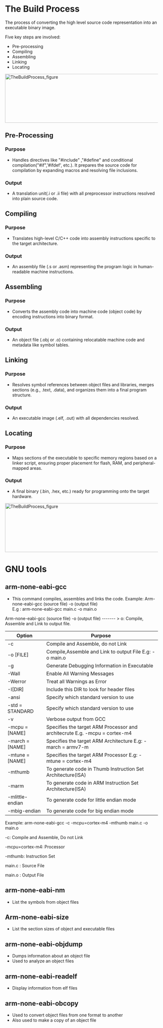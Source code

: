 # The Build Process
The process of converting the high level source code representation into an executable binary image.

Five key steps are involved:
- Pre-processing
- Compiling
- Assembling
- Linking
- Locating

<img width="1001" height="161" alt="TheBuildProcess_figure" src="https://github.com/user-attachments/assets/81af080b-1b8c-4337-b393-1e50bbfdfe22" />

## Pre-Processing
### Purpose
- Handles directives like "#include" ,"#define" and conditional compilation("#if",'#ifdef', etc.). It prepares the source code for compilation by expanding macros and resolving file inclusions.
### Output
- A translation unit(.i or .ii file) with all preprocessor instructions resolved into plain source code. 

## Compiling
### Purpose
- Translates high-level C/C++ code into assembly instructions specific to the target architecture.
### Output
- An assembly file (.s or .asm) representing the program logic in human-readable machine instructions.

## Assembling
### Purpose
- Converts the assembly code into machine code (object code) by encoding instructions into binary format.

### Output
- An object file (.obj or .o) containing relocatable machine code and metadata like symbol tables.

## Linking
### Purpose
- Resolves symbol references between object files and libraries, merges sections (e.g., .text, .data), and organizes them into a final program structure.

### Output
- An executable image (.elf, .out) with all dependencies resolved.

## Locating
### Purpose
- Maps sections of the executable to specific memory regions based on a linker script, ensuring proper placement for flash, RAM, and peripheral-mapped areas.

### Output
- A final binary (.bin, .hex, etc.) ready for programming onto the target hardware.


<img width="1001" height="161" alt="TheBuildProcess_figure" src="https://github.com/user-attachments/assets/8cb72f2e-d554-4bf8-9742-6505474e03ca" />




# GNU tools

## arm-none-eabi-gcc
- This command compiles, assembles and links the code.
Example:
Arm-none-eabi-gcc (source file) -o (output file) 	           
E.g : arm-none-eabi-gcc main.c -o main.o		              

Arm-none-eabi-gcc (source file) -o (output file)  ------- > o: Compile, Assemble and Link to output file.



|        Option      |                                   Purpose                                          |
|-------------------|------------------------------------------------------------------------------------|
|-c	                 | Compile and Assemble, do not Link                                                  |
|-o [FILE]	         | Compile,Assemble and Link to output File E.g: -o main.o                            |
|-g                  | Generate Debugging Information in Executable                                       |
|-Wall	             | Enable All Warning Messages                                                        |
|-Werror	           | Treat all Warnings as Error                                                        |
|-I[DIR]	           | Include this DIR to look for header files                                          |
|-ansi               | Specify which standard version to use                                              |
|-std = STANDARD	   | Specify which standard version to use                                              |
|-v	                 | Verbose output from GCC                                                            |
|-mcpu = [NAME]      | Specifies the target ARM Processor and architecrute E.g. -mcpu = cortex-m4         |
|-march = [NAME]	   | Specifies the target ARM Architecture E.g: -march = armv7-m                        |
|-mtune = [NAME]	   | Specifies the target ARM Processor E.g: -mtune = cortex-m4                         |
|-mthumb	           | To generate code in Thumb Instruction Set Architecture(ISA)                        |
|-marm	             | To generate code in ARM Instruction Set Architecture(ISA)                          |
|-mlittle-endian	   | To generate code for little endian mode                                            |
|-mbig-endian	       | To generate code for big endian mode                                               |


Example: arm-none-eabi-gcc -c -mcpu=cortex-m4 -mthumb main.c -o main.o

-c: Compile and Assemble, Do not Link

-mcpu=cortex-m4: Processor

-mthumb: Instruction Set

main.c : Source File

main.o : Output File

## arm-none-eabi-nm
- List the symbols from object files

## Arm-none-eabi-size
- List the section sizes of object and executable files

## arm-none-eabi-objdump
- Dumps information about an object file
- Used to analyze an object files

## arm-none-eabi-readelf
- Display information from elf files

## arm-none-eabi-obcopy
- Used to convert object files from one format to another
- Also used to make a copy of an object file



